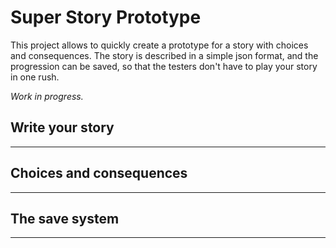 Super Story Prototype
===

This project allows to quickly create a prototype for a story with choices and consequences. The story is described in a simple json format, and the progression can be saved, so that the testers don't have to play your story in one rush.

_Work in progress._


## Write your story
---


## Choices and consequences
---


## The save system
---